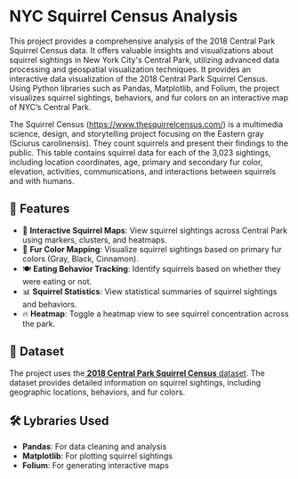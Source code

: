 # NYC Squirrel Census Analysis 

This project provides a comprehensive analysis of the 2018 Central Park Squirrel Census data. It offers valuable insights and visualizations about squirrel sightings in New York City's Central Park, utilizing advanced data processing and geospatial visualization techniques. It provides an interactive data visualization of the 2018 Central Park Squirrel Census. Using Python libraries such as Pandas, Matplotlib, and Folium, the project visualizes squirrel sightings, behaviors, and fur colors on an interactive map of NYC’s Central Park.

The Squirrel Census (https://www.thesquirrelcensus.com/) is a multimedia science, design, and storytelling project focusing on the Eastern gray (Sciurus carolinensis). They count squirrels and present their findings to the public. This table contains squirrel data for each of the 3,023 sightings, including location coordinates, age, primary and secondary fur color, elevation, activities, communications, and interactions between squirrels and with humans.


## 🚀 **Features**

- 📍 **Interactive Squirrel Maps**: View squirrel sightings across Central Park using markers, clusters, and heatmaps.
- 🎨 **Fur Color Mapping**: Visualize squirrel sightings based on primary fur colors (Gray, Black, Cinnamon).
- 🍽️ **Eating Behavior Tracking**: Identify squirrels based on whether they were eating or not.
- 📊 **Squirrel Statistics**: View statistical summaries of squirrel sightings and behaviors.
- 🔥 **Heatmap**: Toggle a heatmap view to see squirrel concentration across the park.

## 📁 **Dataset**

The project uses the[ **2018 Central Park Squirrel Census** dataset](https://data.cityofnewyork.us/Environment/2018-Central-Park-Squirrel-Census-Squirrel-Data/vfnx-vebw). The dataset provides detailed information on squirrel sightings, including geographic locations, behaviors, and fur colors.

## 🛠️ **Lybraries Used**

- **Pandas**: For data cleaning and analysis
- **Matplotlib**: For plotting squirrel sightings
- **Folium**: For generating interactive maps
